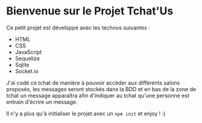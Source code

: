 # Bienvenue sur le Projet Tchat'Us

Ce petit projet est développé avec les technos suivantes :

* HTML
* CSS
* JavaScript
* Sequelize
* Sqlite
* Socket.io

J'ai codé ce tchat de manière à pouvoir accèder aux différents salons proposés, les messages seront stockés dans la BDD et en bas de la zone de tchat un message apparaîtra afin d'indiquer au tchat qu'une personne est entrain d'écrire un message.

Il n'y a plus qu'à initialiser le projet avec un ``npm init`` et enjoy ! :)

